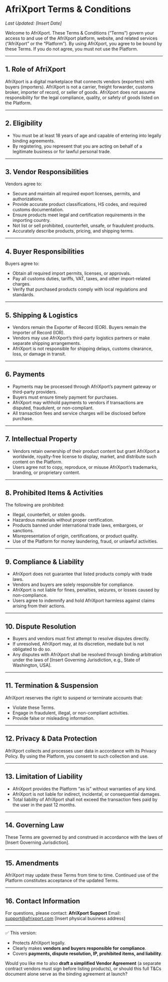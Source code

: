 # AfriXport Terms & Conditions

*Last Updated: \[Insert Date]*

Welcome to AfriXport. These Terms & Conditions (“Terms”) govern your access to and use of the AfriXport platform, website, and related services (“AfriXport” or the “Platform”). By using AfriXport, you agree to be bound by these Terms. If you do not agree, you must not use the Platform.

---

## 1. Role of AfriXport

AfriXport is a digital marketplace that connects vendors (exporters) with buyers (importers). AfriXport is not a carrier, freight forwarder, customs broker, importer of record, or seller of goods. AfriXport does not assume responsibility for the legal compliance, quality, or safety of goods listed on the Platform.

---

## 2. Eligibility

* You must be at least 18 years of age and capable of entering into legally binding agreements.
* By registering, you represent that you are acting on behalf of a legitimate business or for lawful personal trade.

---

## 3. Vendor Responsibilities

Vendors agree to:

* Secure and maintain all required export licenses, permits, and authorizations.
* Provide accurate product classifications, HS codes, and required customs documentation.
* Ensure products meet legal and certification requirements in the importing country.
* Not list or sell prohibited, counterfeit, unsafe, or fraudulent products.
* Accurately describe products, pricing, and shipping terms.

---

## 4. Buyer Responsibilities

Buyers agree to:

* Obtain all required import permits, licenses, or approvals.
* Pay all customs duties, tariffs, VAT, taxes, and other import-related charges.
* Verify that purchased products comply with local regulations and standards.

---

## 5. Shipping & Logistics

* Vendors remain the Exporter of Record (EOR). Buyers remain the Importer of Record (IOR).
* Vendors may use AfriXport’s third-party logistics partners or make separate shipping arrangements.
* AfriXport is not responsible for shipping delays, customs clearance, loss, or damage in transit.

---

## 6. Payments

* Payments may be processed through AfriXport’s payment gateway or third-party providers.
* Buyers must ensure timely payment for purchases.
* AfriXport may withhold payments to vendors if transactions are disputed, fraudulent, or non-compliant.
* All transaction fees and service charges will be disclosed before purchase.

---

## 7. Intellectual Property

* Vendors retain ownership of their product content but grant AfriXport a worldwide, royalty-free license to display, market, and distribute such content on the Platform.
* Users agree not to copy, reproduce, or misuse AfriXport’s trademarks, branding, or proprietary content.

---

## 8. Prohibited Items & Activities

The following are prohibited:

* Illegal, counterfeit, or stolen goods.
* Hazardous materials without proper certification.
* Products banned under international trade laws, embargoes, or sanctions.
* Misrepresentation of origin, certifications, or product quality.
* Use of the Platform for money laundering, fraud, or unlawful activities.

---

## 9. Compliance & Liability

* AfriXport does not guarantee that listed products comply with trade laws.
* Vendors and buyers are solely responsible for compliance.
* AfriXport is not liable for fines, penalties, seizures, or losses caused by non-compliance.
* Users agree to indemnify and hold AfriXport harmless against claims arising from their actions.

---

## 10. Dispute Resolution

* Buyers and vendors must first attempt to resolve disputes directly.
* If unresolved, AfriXport may, at its discretion, mediate but is not obligated to do so.
* Any disputes with AfriXport shall be resolved through binding arbitration under the laws of \[Insert Governing Jurisdiction, e.g., State of Washington, USA].

---

## 11. Termination & Suspension

AfriXport reserves the right to suspend or terminate accounts that:

* Violate these Terms.
* Engage in fraudulent, illegal, or non-compliant activities.
* Provide false or misleading information.

---

## 12. Privacy & Data Protection

AfriXport collects and processes user data in accordance with its Privacy Policy. By using the Platform, you consent to such collection and use.

---

## 13. Limitation of Liability

* AfriXport provides the Platform “as is” without warranties of any kind.
* AfriXport is not liable for indirect, incidental, or consequential damages.
* Total liability of AfriXport shall not exceed the transaction fees paid by the user in the past 12 months.

---

## 14. Governing Law

These Terms are governed by and construed in accordance with the laws of \[Insert Governing Jurisdiction].

---

## 15. Amendments

AfriXport may update these Terms from time to time. Continued use of the Platform constitutes acceptance of the updated Terms.

---

## 16. Contact Information

For questions, please contact:
**AfriXport Support**
Email: [support@afrixport.com](mailto:support@afrixport.com)
\[Insert physical business address]

---

✅ This version:

* Protects AfriXport legally.
* Clearly makes **vendors and buyers responsible for compliance**.
* Covers **payments, dispute resolution, IP, prohibited items, and liability**.

Would you like me to also **draft a simplified Vendor Agreement** (a separate contract vendors must sign before listing products), or should this full T\&Cs document alone serve as the binding agreement at launch?
